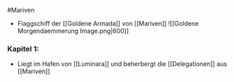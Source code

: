 #Mariven 
* Flaggschiff der [[Goldene Armada]] von [[Mariven]]
![[Goldene Morgendaemmerung Image.png|600]]
### Kapitel 1:
* Liegt im Hafen von [[Luminara]] und beherbergt die [[Delegationen]] aus [[Mariven]]

